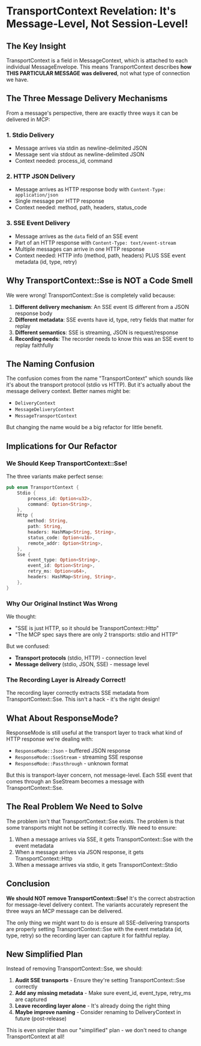 # TransportContext Revelation: It's Message-Level, Not Session-Level!

## The Key Insight

TransportContext is a field in MessageContext, which is attached to each individual MessageEnvelope. This means TransportContext describes **how THIS PARTICULAR MESSAGE was delivered**, not what type of connection we have.

## The Three Message Delivery Mechanisms

From a message's perspective, there are exactly three ways it can be delivered in MCP:

### 1. Stdio Delivery
- Message arrives via stdin as newline-delimited JSON
- Message sent via stdout as newline-delimited JSON
- Context needed: process_id, command

### 2. HTTP JSON Delivery  
- Message arrives as HTTP response body with `Content-Type: application/json`
- Single message per HTTP response
- Context needed: method, path, headers, status_code

### 3. SSE Event Delivery
- Message arrives as the `data` field of an SSE event
- Part of an HTTP response with `Content-Type: text/event-stream`
- Multiple messages can arrive in one HTTP response
- Context needed: HTTP info (method, path, headers) PLUS SSE event metadata (id, type, retry)

## Why TransportContext::Sse is NOT a Code Smell

We were wrong! TransportContext::Sse is completely valid because:

1. **Different delivery mechanism**: An SSE event IS different from a JSON response body
2. **Different metadata**: SSE events have id, type, retry fields that matter for replay
3. **Different semantics**: SSE is streaming, JSON is request/response
4. **Recording needs**: The recorder needs to know this was an SSE event to replay faithfully

## The Naming Confusion

The confusion comes from the name "TransportContext" which sounds like it's about the transport protocol (stdio vs HTTP). But it's actually about the message delivery context. Better names might be:

- `DeliveryContext`
- `MessageDeliveryContext`  
- `MessageTransportContext`

But changing the name would be a big refactor for little benefit.

## Implications for Our Refactor

### We Should Keep TransportContext::Sse!

The three variants make perfect sense:
```rust
pub enum TransportContext {
    Stdio { 
        process_id: Option<u32>,
        command: Option<String>,
    },
    Http {
        method: String,
        path: String,
        headers: HashMap<String, String>,
        status_code: Option<u16>,
        remote_addr: Option<String>,
    },
    Sse {
        event_type: Option<String>,
        event_id: Option<String>,
        retry_ms: Option<u64>,
        headers: HashMap<String, String>,
    },
}
```

### Why Our Original Instinct Was Wrong

We thought:
- "SSE is just HTTP, so it should be TransportContext::Http"
- "The MCP spec says there are only 2 transports: stdio and HTTP"

But we confused:
- **Transport protocols** (stdio, HTTP) - connection level
- **Message delivery** (stdio, JSON, SSE) - message level

### The Recording Layer is Already Correct!

The recording layer correctly extracts SSE metadata from TransportContext::Sse. This isn't a hack - it's the right design!

## What About ResponseMode?

ResponseMode is still useful at the transport layer to track what kind of HTTP response we're dealing with:
- `ResponseMode::Json` - buffered JSON response
- `ResponseMode::SseStream` - streaming SSE response
- `ResponseMode::Passthrough` - unknown format

But this is transport-layer concern, not message-level. Each SSE event that comes through an SseStream becomes a message with TransportContext::Sse.

## The Real Problem We Need to Solve

The problem isn't that TransportContext::Sse exists. The problem is that some transports might not be setting it correctly. We need to ensure:

1. When a message arrives via SSE, it gets TransportContext::Sse with the event metadata
2. When a message arrives via JSON response, it gets TransportContext::Http
3. When a message arrives via stdio, it gets TransportContext::Stdio

## Conclusion

**We should NOT remove TransportContext::Sse!** It's the correct abstraction for message-level delivery context. The variants accurately represent the three ways an MCP message can be delivered.

The only thing we might want to do is ensure all SSE-delivering transports are properly setting TransportContext::Sse with the event metadata (id, type, retry) so the recording layer can capture it for faithful replay.

## New Simplified Plan

Instead of removing TransportContext::Sse, we should:

1. **Audit SSE transports** - Ensure they're setting TransportContext::Sse correctly
2. **Add any missing metadata** - Make sure event_id, event_type, retry_ms are captured
3. **Leave recording layer alone** - It's already doing the right thing
4. **Maybe improve naming** - Consider renaming to DeliveryContext in future (post-release)

This is even simpler than our "simplified" plan - we don't need to change TransportContext at all!